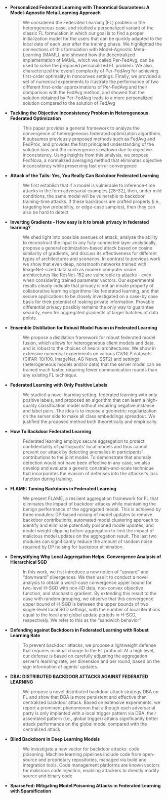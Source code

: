 - **Personalized Federated Learning with Theoretical Guarantees: A Model-Agnostic Meta-Learning Approach**
    >We considered the Federated Learning (FL) problem in the heterogeneous case, and studied a
personalized variant of the classic FL formulation in which our goal is to find a proper initialization
model for the users that can be quickly adapted to the local data of each user after the training phase.
We highlighted the connections of this formulation with Model-Agnostic Meta-Learning (MAML),
and showed how the decentralized implementation of MAML, which we called Per-FedAvg, can be
used to solve the proposed personalized FL problem. We also characterized the overall complexity of
Per-FedAvg for achieving first-order optimality in nonconvex settings. Finally, we provided a set of
numerical experiments to illustrate the performance of two different first-order approximations of
Per-FedAvg and their comparison with the FedAvg method, and showed that the solution obtained by
Per-FedAvg leads to a more personalized solution compared to the solution of FedAvg

- **Tackling the Objective Inconsistency Problem in Heterogeneous Federated Optimization**
    > This paper provides a general framework to analyze the convergence of heterogeneous federated optimization algorithms. It subsumes previously proposed methods such as FedAvg and FedProx, and provides the first principled understanding of the solution bias and the convergence slowdown due to objective
inconsistency. Using insights from this analysis, we propose FedNova, a normalized averaging method that eliminates objective inconsistency while preserving
fast error convergence

- **Attack of the Tails: Yes, You Really Can Backdoor Federated Learning**
    > We first establish that if a model is vulnerable to inference-time attacks in the
form adversarial examples [28–32], then, under mild conditions, the same model will be vulnerable to
backdoor training-time attacks. If these backdoors are crafted properly (i.e., targeting low probability,
or edge-case samples), then they can also be hard to detect

- **Inverting Gradients - How easy is it to break privacy in federated learning?**
    > We shed light into possible avenues of attack, analyze the ability to
reconstruct the input to any fully connected layer analytically, propose a general optimization-based
attack based on cosine similarity of gradients, and discuss its effectiveness for different types of
architectures and scenarios. In contrast to previous work we show that even deep, nonsmooth networks
trained with ImageNet-sized data such as modern computer vision architectures like ResNet-152
are vulnerable to attacks - even when considering trained parameter vectors. Our experimental
results clearly indicate that privacy is not an innate property of collaborative learning algorithms like
federated learning, and that secure applications to be closely investigated on a case-by case basis for
their potential of leaking private information. Provable differential privacy possibly remains the only
way to guarantee security, even for aggregated gradients of larger batches of data points.

- **Ensemble Distillation for Robust Model Fusion in Federated Learning**
    > We propose a distillation framework for robust federated model fusion, which allows for heterogeneous client models and data, and is robust to the choices of neural architectures. We show in extensive numerical experiments on various CV/NLP datasets (CIFAR-10/100, ImageNet, AG News, SST2) and settings (heterogeneous models and/or data) that the server model
can be trained much faster, requiring fewer communication rounds than any existing FL technique.

- **Federated Learning with Only Positive Labels**
    > We studied a novel learning setting, federated learning with only positive labels, and proposed an algorithm that can learn a high-quality classification model without requiring negative instance and label pairs. The idea is to impose a geometric regularization on the server side to make all class embeddings spreadout. We justified the proposed method both theoretically and empirically.



- **How To Backdoor Federated Learning**
    > Federated learning employs secure aggregation to protect confidentiality of participants’ local models and thus cannot prevent our attack by detecting anomalies in participants’ contributions to the joint model. To demonstrate that anomaly detection would not have been effective in any case, we also develop and evaluate a generic constrain-and-scale technique that incorporates the evasion of defenses into the attacker’s loss function during training.


- **FLAME: Taming Backdoors in Federated Learning**
    > We present FLAME, a resilient aggregation framework for FL that eliminates the impact of backdoor attacks while maintaining the benign performance of the aggregated model. This is achieved by three modules: DP-based noising of model updates to remove backdoor contributions, automated model clustering approach to identify and eliminate potentially poisoned model updates, and model weight clipping before aggregation to limit the impact of malicious model updates on the aggregation result. The last two modules can significantly reduce the amount of random noise required by DP noising for backdoor elimination. 

- **Demystifying Why Local Aggregation Helps: Convergence Analysis of Hierarchical SGD**
    > In this work, we frst introduce a new notion of “upward” and “downward” divergences. We then use it to conduct a novel analysis to obtain a worst-case convergence upper bound for two-level H-SGD with non-IID data, non-convex objective function, and stochastic gradient. By extending this result to the case with random grouping, we observe that this convergence upper bound of H-SGD is between the upper bounds of two single-level local SGD settings, with the number of local iterations equal to the local and global update periods in H-SGD, respectively. We refer to this as the “sandwich behavior”


- **Defending against Backdoors in Federated Learning with Robust Learning Rate**
    > To prevent backdoor attacks, we propose a lightweight defense that requires minimal change to the FL protocol. At a high level, our defense is based on carefully adjusting the aggregation server’s learning rate, per dimension and per round, based on the sign information of agents’ updates.


- **DBA: DISTRIBUTED BACKDOOR ATTACKS AGAINST FEDERATED LEARNING**
    > We propose a novel distributed backdoor attack strategy DBA on FL and show that DBA is more persistent and effective than centralized backdoor attack. Based on extensive experiments, we report a prominent phenomenon that although each adversarial party is only implanted with a local trigger pattern via DBA, their assembled pattern (i.e., global trigger) attains significantly better attack performance on the global model compared with the centralized attack


- **Blind Backdoors in Deep Learning Models**
    > We investigate a new vector for backdoor attacks: code poisoning. Machine learning pipelines include code from open-source and proprietary repositories, managed via build and integration tools. Code management platforms are known vectors for malicious code injection, enabling attackers to directly modify source and binary code

- **SparseFed: Mitigating Model Poisoning Attacks in Federated Learning with Sparsification**
    > 